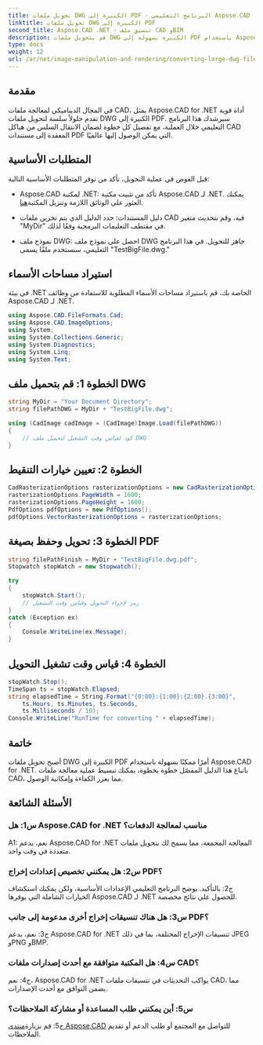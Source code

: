 ```yaml
---
title: تحويل ملفات DWG الكبيرة إلى PDF - البرنامج التعليمي Aspose.CAD
linktitle: تحويل ملفات DWG الكبيرة إلى PDF
second_title: Aspose.CAD .NET - تنسيق ملف CAD وBIM
description: قم بتحويل ملفات DWG الكبيرة بسهولة إلى PDF باستخدام Aspose.CAD لـ .NET. قم بتبسيط عمليات CAD الخاصة بك من خلال هذا البرنامج التعليمي خطوة بخطوة.
type: docs
weight: 12
url: /ar/net/image-manipulation-and-rendering/converting-large-dwg-files-to-pdf/
---
```

## مقدمة

في المجال الديناميكي لمعالجة ملفات CAD، يمثل Aspose.CAD for .NET أداة قوية تقدم حلولاً سلسة لتحويل ملفات DWG الكبيرة إلى PDF. سيرشدك هذا البرنامج التعليمي خلال العملية، مع تفصيل كل خطوة لضمان الانتقال السلس من هياكل CAD المعقدة إلى مستندات PDF التي يمكن الوصول إليها عالميًا.

## المتطلبات الأساسية

قبل الغوص في عملية التحويل، تأكد من توفر المتطلبات الأساسية التالية:

- Aspose.CAD لمكتبة .NET: تأكد من تثبيت مكتبة Aspose.CAD لـ .NET. يمكنك العثور على الوثائق اللازمة وتنزيل المكتبة[هنا](https://reference.aspose.com/cad/net/).

- دليل المستندات: حدد الدليل الذي يتم تخزين ملفات CAD فيه، وقم بتحديث متغير "MyDir" في مقتطف التعليمات البرمجية وفقًا لذلك.

- نموذج ملف DWG: احصل على نموذج ملف DWG جاهز للتحويل. في هذا البرنامج التعليمي، سنستخدم ملفًا يسمى "TestBigFile.dwg."

## استيراد مساحات الأسماء

في بيئة .NET الخاصة بك، قم باستيراد مساحات الأسماء المطلوبة للاستفادة من وظائف Aspose.CAD لـ .NET.

```csharp
using Aspose.CAD.FileFormats.Cad;
using Aspose.CAD.ImageOptions;
using System;
using System.Collections.Generic;
using System.Diagnostics;
using System.Linq;
using System.Text;
```

## الخطوة 1: قم بتحميل ملف DWG

```csharp
string MyDir = "Your Document Directory";
string filePathDWG = MyDir + "TestBigFile.dwg";

using (CadImage cadImage = (CadImage)Image.Load(filePathDWG))
{
    // كود لقياس وقت التشغيل لتحميل ملف DWG
}
```

## الخطوة 2: تعيين خيارات التنقيط

```csharp
CadRasterizationOptions rasterizationOptions = new CadRasterizationOptions();
rasterizationOptions.PageWidth = 1600;
rasterizationOptions.PageHeight = 1600;
PdfOptions pdfOptions = new PdfOptions();
pdfOptions.VectorRasterizationOptions = rasterizationOptions;
```

## الخطوة 3: تحويل وحفظ بصيغة PDF

```csharp
string filePathFinish = MyDir + "TestBigFile.dwg.pdf";
Stopwatch stopWatch = new Stopwatch();

try
{
    stopWatch.Start();
    // رمز لإجراء التحويل وقياس وقت التشغيل
}
catch (Exception ex)
{
    Console.WriteLine(ex.Message);
}
```

## الخطوة 4: قياس وقت تشغيل التحويل

```csharp
stopWatch.Stop();
TimeSpan ts = stopWatch.Elapsed;
string elapsedTime = String.Format("{0:00}:{1:00}:{2:00}.{3:00}",
    ts.Hours, ts.Minutes, ts.Seconds,
    ts.Milliseconds / 10);
Console.WriteLine("RunTime for converting " + elapsedTime);
```

## خاتمة

أصبح تحويل ملفات DWG الكبيرة إلى PDF أمرًا ممكنًا بسهولة باستخدام Aspose.CAD for .NET. باتباع هذا الدليل المفصّل خطوة بخطوة، يمكنك تبسيط عملية معالجة ملفات CAD، مما يعزز الكفاءة وإمكانية الوصول.

## الأسئلة الشائعة

### س1: هل Aspose.CAD for .NET مناسب لمعالجة الدفعات؟

A1: نعم، يدعم Aspose.CAD for .NET المعالجة المجمعة، مما يسمح لك بتحويل ملفات متعددة في وقت واحد.

### س2: هل يمكنني تخصيص إعدادات إخراج PDF؟

ج2: بالتأكيد. يوضح البرنامج التعليمي الإعدادات الأساسية، ولكن يمكنك استكشاف الخيارات الشاملة التي يوفرها Aspose.CAD لـ .NET للحصول على نتائج مخصصة.

### س3: هل هناك تنسيقات إخراج أخرى مدعومة إلى جانب PDF؟

ج3: نعم، يدعم Aspose.CAD for .NET تنسيقات الإخراج المختلفة، بما في ذلك JPEG وPNG وBMP.

### س4: هل المكتبة متوافقة مع أحدث إصدارات ملفات CAD؟

ج4: نعم، Aspose.CAD for .NET يواكب التحديثات في تنسيقات ملفات CAD، مما يضمن التوافق مع أحدث الإصدارات.

### س5: أين يمكنني طلب المساعدة أو مشاركة الملاحظات؟

 ج5: قم بزيارة[منتدى Aspose.CAD](https://forum.aspose.com/c/cad/19) للتواصل مع المجتمع أو طلب الدعم أو تقديم الملاحظات.